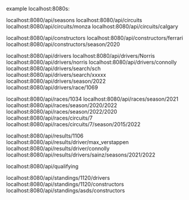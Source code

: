 example localhost:8080s:

localhost:8080/api/seasons
localhost:8080/api/circuits
localhost:8080/api/circuits/monza
localhost:8080/api/circuits/calgary

localhost:8080/api/constructors
localhost:8080/api/constructors/ferrari
localhost:8080/api/constructors/season/2020

localhost:8080/api/drivers
localhost:8080/api/drivers/Norris
localhost:8080/api/drivers/norris
localhost:8080/api/drivers/connolly
localhost:8080/api/drivers/search/sch
localhost:8080/api/drivers/search/xxxxx
localhost:8080/api/drivers/season/2022
localhost:8080/api/drivers/race/1069

localhost:8080/api/races/1034
localhost:8080/api/races/season/2021
localhost:8080/api/races/season/2020/2022
localhost:8080/api/races/season/2022/2020
localhost:8080/api/races/circuits/7
localhost:8080/api/races/circuits/7/season/2015/2022

localhost:8080/api/results/1106
localhost:8080/api/results/driver/max_verstappen
localhost:8080/api/results/driver/connolly
localhost:8080/api/results/drivers/sainz/seasons/2021/2022

localhost:8080/api/qualifying

localhost:8080/api/standings/1120/drivers
localhost:8080/api/standings/1120/constructors
localhost:8080/api/standings/asds/constructors